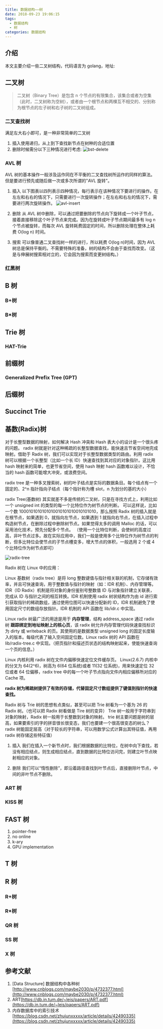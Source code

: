 ```yaml
---
title: 数据结构——树
date: 2018-09-23 19:06:15
tags:
  - 数据结构
  - 树
categories: 数据结构
---
```


## 介绍

本文主要介绍一些二叉树结构，代码语言为 golang，地址:

## 二叉树

> 二叉树（Binary Tree）是包含 n 个节点的有限集合，该集合或者为空集（此时，二叉树称为空树），或者由一个根节点和两棵互不相交的、分别称为根节点的左子树和右子树的二叉树组成。

### 二叉查找树

满足左大右小即可，是一种非常简单的二叉树

1.  插入使用递归，从上到下查找新节点在树种的合适位置
2.  删除时候需分以下三种情况进行考虑:
    ![bst-delete](/images/2018/09/bst-delete.png)

### AVL 树

AVL 树的基本操作一般涉及运作同在不平衡的二叉查找树所运作的同样的算法。但是要进行预先或随后做一次或多次所谓的"AVL 旋转"。

1.  插入
    以下图表以四列表示四种情况，每行表示在该种情况下要进行的操作。在左左和右右的情况下，只需要进行一次旋转操作；在左右和右左的情况下，需要进行两次旋转操作。
    ![avl-insert](/images/2018/09/avl-insert.png)

2.  删除
    从 AVL 树中删除，可以通过把要删除的节点向下旋转成一个叶子节点，接着直接移除这个叶子节点来完成。因为在旋转成叶子节点期间最多有 log n 个节点被旋转，而每次 AVL 旋转耗费固定的时间，所以删除处理在整体上耗费 O(log n) 时间。
3.  搜索
    可以像普通二叉查找树一样的进行，所以耗费 O(log n)时间，因为 AVL 树总是保持平衡的。不需要特殊的准备，树的结构不会由于查找而改变。（这是与伸展树搜索相对立的，它会因为搜索而变更树结构。）

### 红黑树

## B 树

### B+树

### B\*树

## Trie 树

### HAT-Trie

## 前缀树

### Generalized Prefix Tree (GPT)

## 后缀树

## Succinct Trie

## 基数(Radix)树

对于长整型数据的映射，如何解决 Hash 冲突和 Hash 表大小的设计是一个很头疼的问题。
radix 树就是针对这种稀疏的长整型数据查找，能快速且节省空间地完成映射。借助于 Radix 树，我们可以实现对于长整型数据类型的路由。利用 radix 树可以根据一个长整型（比如一个长 ID）快速查找到其对应的对象指针。这比用 hash 映射来的简单，也更节省空间，使用 hash 映射 hash 函数难以设计，不恰当的 hash 函数可能增大冲突，或浪费空间。

radix tree 是一种多叉搜索树，树的叶子结点是实际的数据条目。每个结点有一个固定的、2^n 指针指向子结点（每个指针称为槽 slot，n 为划分的基的大小）

radix Tree(基数树) 其实就差不多是传统的二叉树，只是在寻找方式上，利用比如一个 unsigned int 的类型的每一个比特位作为树节点的判断。
可以这样说，比如一个数 1000101010101010010101010010101010，那么按照 Radix 树的插入就是在根节点，如果遇到 0，就指向左节点，如果遇到 1 就指向右节点，在插入过程中构造树节点，在删除过程中删除树节点。如果觉得太多的调用 Malloc 的话，可以采用池化技术，预先分配多个节点。
（使用一个比特位判断，会使树的高度过高，非叶节点过多。故在实际应用中，我们一般是使用多个比特位作为树节点的判断，但多比特位会使节点的子节点槽变多，增大节点的体积，一般选用 2 个或 4 个比特位作为树节点即可）

![radix-tree](/images/2018/09/radix-tree.png)

Radix 树在 Linux 中的应用：

Linux 基数树（radix tree）是将 long 整数键值与指针相关联的机制，它存储有效率，并且可快速查询，用于整数值与指针的映射（如：IDR 机制）、内存管理等。
IDR（ID Radix）机制是将对象的身份鉴别号整数值 ID 与对象指针建立关联表，完成从 ID 与指针之间的相互转换。IDR 机制使用 radix 树状结构作为由 id 进行索引获取指针的稀疏数组，通过使用位图可以快速分配新的 ID，IDR 机制避免了使用固定尺寸的数组存放指针。IDR 机制的 API 函数在 lib/idr.c 中实现。

Linux radix 树最广泛的用途是用于 **内存管理**，结构 address_space 通过 radix 树 **跟踪绑定到地址映射上的核心页**，该 radix 树允许内存管理代码快速查找标识为 dirty 或 writeback 的页。其使用的是数据类型 unsigned long 的固定长度输入的版本。每级代表了输入空间固定位数。Linux radix 树的 API 函数在 lib/radix-tree.c 中实现。（把页指针和描述页状态的结构映射起来，使能快速查询一个页的信息。）

Linux 内核利用 radix 树在文件内偏移快速定位文件缓存页。
Linux(2.6.7) 内核中的分叉为 64(2^6)，树高为 6(64 位系统)或者 11(32 位系统)，用来快速定位 32 位或者 64 位偏移，radix tree 中的每一个叶子节点指向文件内相应偏移所对应的 Cache 项。

**radix 树为稀疏树提供了有效的存储，代替固定尺寸数组提供了键值到指针的快速查找。**

Radix 树与 Trie 树的思想有点类似，甚至可以把 Trie 树看为一个基为 26 的 Radix 树。（也可以把 Radix 树看做是 Tire 树的变异）
Trie 树一般用于字符串到对象的映射，Radix 树一般用于长整数到对象的映射。
trie 树主要问题是树的层高，如果要索引的字的拼音很长很变态，我们也要建一个很高很变态的树么？
radix 树能固定层高（对于较长的字符串，可以用数学公式计算出其特征值，再用 radix 树存储这些特征值）

1. 插入
   我们在插入一个新节点时，我们根据数据的比特位，在树中向下查找，若没有相应结点，则生成相应结点，直到数据的比特位访问完，则建立叶节点映射相应的对象。

2. 删除
   我们可以“惰性删除”，即沿着路径查找到叶节点后，直接删除叶节点，中间的非叶节点不删除。

### ART 树

### KISS 树

## FAST 树

1.  pointer-free
2.  no online
3.  k-ary
4.  GPU implementation

## T 树

## R 树

### R+树

### R\*树

### QR 树

### SS 树

### X 树

## 参考文献

1.  [Data Structure] 数据结构中各种树 [http://www.cnblogs.com/maybe2030/p/4732377.html](http://www.cnblogs.com/maybe2030/p/4732377.html)
2.  ART[https://db.in.tum.de/~leis/papers/ART.pdf](https://db.in.tum.de/~leis/papers/ART.pdf)
3.  内存数据库中的索引技术[https://blog.csdn.net/zhujunxxxxx/article/details/42490335](https://blog.csdn.net/zhujunxxxxx/article/details/42490335)
